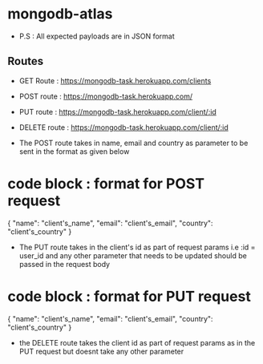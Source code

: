 # mongodb-atlas

* P.S : All expected payloads are in JSON format


## Routes

* GET Route : https://mongodb-task.herokuapp.com/clients

* POST route : https://mongodb-task.herokuapp.com/

* PUT route : https://mongodb-task.herokuapp.com/client/:id

* DELETE route : https://mongodb-task.herokuapp.com/client/:id


* The POST route takes in name, email and country as parameter to be sent in the format as given below
# code block : format for POST request
{
    "name": "client's_name",
    "email": "client's_email",
    "country": "client's_country"
}


* The PUT route takes in the client's id as part of request params i.e :id = user_id and any other parameter that needs to be updated should be passed in the request body
# code block : format for PUT request
{
    "name": "client's_name",
    "email": "client's_email",
    "country": "client's_country"
}


* the DELETE route takes the client id as part of request params as in the PUT request but doesnt take any other parameter
